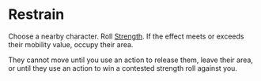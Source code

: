 # Restrain

Choose a nearby character. Roll [Strength](../../Attributes/Attributes/Strength.md). If the effect meets or exceeds their mobility value, occupy their area.

They cannot move until you use an action to release them, leave their area, or until they use an action to win a contested strength roll against you.
